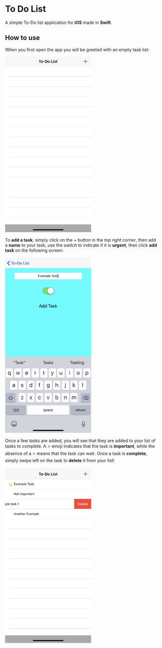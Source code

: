 # To Do List
A simple To-Do list application for **iOS** made in **Swift**.

## How to use
When you first open the app you will be greeted with an empty task list:

<img src="./images/welcome.jpeg" width="282" height="576">

To **add a task**, simply click on the + button in the *top right corner*, then add a **name** to your task, use the *switch* to indicate if it is **urgent**, then click **add task** on the following screen:

<img src="./images/addtask.jpeg" width="282" height="576">

Once a few tasks are added, you will see that they are added to your list of tasks to complete. A :star: emoji indicates that the task is **important**, while the absence of a :star: means that the task can wait. Once a task is **complete**, simply swipe left on the task to **delete** it from your list!

<img src="./images/delete-task.jpeg" width="282" height="576">
